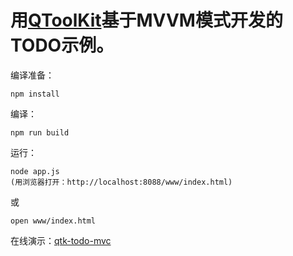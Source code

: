# 用[QToolKit](https://github.com/qtoolkit/qtk)基于MVVM模式开发的TODO示例。

编译准备：

```
npm install 
```

编译：

```
npm run build
```

运行：

```
node app.js
(用浏览器打开：http://localhost:8088/www/index.html)
```
或

```
open www/index.html
```

在线演示：[qtk-todo-mvc](https://qtoolkit.github.io/qtk-todo-mvc/index.html)
